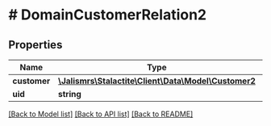 # # DomainCustomerRelation2

## Properties

Name | Type | Description | Notes
------------ | ------------- | ------------- | -------------
**customer** | [**\Jalismrs\Stalactite\Client\Data\Model\Customer2**](Customer2.md) |  |
**uid** | **string** |  |

[[Back to Model list]](../../README.md#models) [[Back to API list]](../../README.md#endpoints) [[Back to README]](../../README.md)
